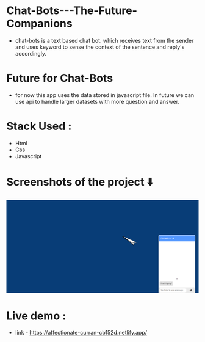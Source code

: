 # Chat-Bots---The-Future-Companions
  * chat-bots is a text based chat bot. which receives text from the sender and uses keyword to sense the context of the sentence and reply's accordingly.
  
# Future for Chat-Bots
   * for now this app uses the data stored in javascript file. In future we can use api to handle larger datasets with more question and answer.
   
# Stack Used :
   * Html
   * Css
   * Javascript
   
 # Screenshots of the project ⬇️
 
 ![](./static/chat-bot.png)
 
 
 # Live demo :
   * link - https://affectionate-curran-cb152d.netlify.app/
    
  
